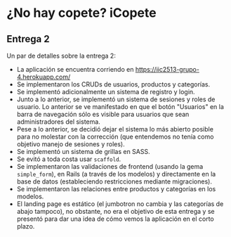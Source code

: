 # ¿No hay copete? iCopete
## Entrega 2
Un par de detalles sobre la entrega 2:

- La aplicación se encuentra corriendo en https://iic2513-grupo-4.herokuapp.com/
- Se implementaron los CRUDs de usuarios, productos y categorías.
- Se implementó adicionalmente un sistema de registro y login.
- Junto a lo anterior, se implementó un sistema de sesiones y roles de usuario. Lo anterior se
ve manifestado en que el botón "Usuarios" en la barra de navegación sólo es visible para usuarios
que sean administradores del sistema.
- Pese a lo anterior, se decidió dejar el sistema lo más abierto posible para no molestar con la
corrección (que entendemos no tenía como objetivo manejo de sesiones y roles).
- Se implementó un sistema de grillas en SASS.
- Se evitó a toda costa usar `scaffold`.
- Se implementaron las validaciones de frontend (usando la gema `simple_form`), en Rails (a través de los modelos) y
directamente en la base de datos (estableciendo restricciones mediante migraciones).
- Se implementaron las relaciones entre productos y categorías en los modelos.
- El landing page es estático (el jumbotron no cambia y las categorías de abajo tampoco), no obstante, no era el objetivo
de esta entrega y se presentó para dar una idea de cómo vemos la aplicación en el corto plazo.